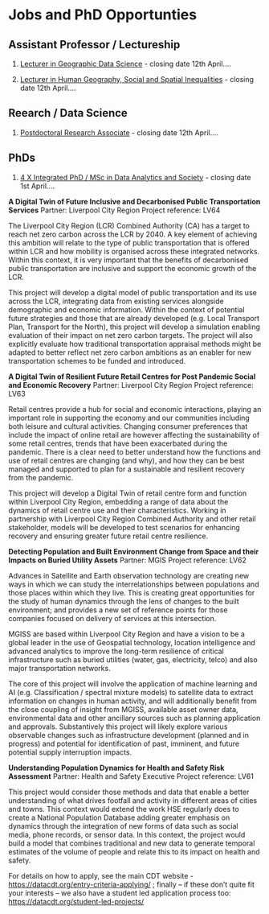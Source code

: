 # Jobs and PhD Opportunties

## Assistant Professor / Lectureship 

1. [Lecturer in Geographic Data Science](https://my.corehr.com/pls/ulivrecruit/erq_jobspec_version_4.display_form?p_company=1&p_internal_external=E&p_display_in_irish=N&p_process_type=&p_applicant_no=&p_form_profile_detail=&p_display_apply_ind=Y&p_refresh_search=Y&p_recruitment_id=040332) - closing date 12th April....

2. [Lecturer in Human Geography, Social and Spatial Inequalities](https://my.corehr.com/pls/ulivrecruit/erq_jobspec_version_4.display_form?p_company=1&p_internal_external=E&p_display_in_irish=N&p_process_type=&p_applicant_no=&p_form_profile_detail=&p_display_apply_ind=Y&p_refresh_search=Y&p_recruitment_id=039551) - closing date 12th April....

## Reearch / Data Science

1. [Postdoctoral Research Associate](https://my.corehr.com/pls/ulivrecruit/erq_jobspec_version_4.display_form?p_company=1&p_internal_external=E&p_display_in_irish=N&p_process_type=&p_applicant_no=&p_form_profile_detail=&p_display_apply_ind=Y&p_refresh_search=Y&p_recruitment_id=039529)  - closing date 12th April....

## PhDs

1. [4 X Integrated PhD / MSc in Data Analytics and Society](https://datacdt.org/entry-criteria-applying/) - closing date 1st April....

**A Digital Twin of Future Inclusive and Decarbonised Public Transportation Services**
Partner: Liverpool City Region
Project reference: LV64

The Liverpool City Region (LCR) Combined Authority (CA) has a target to reach net zero carbon across the LCR by 2040. A key element of achieving this ambition will relate to  the type of public transportation that is offered within LCR and how mobility is organised across these integrated networks. Within this context, it is very important that the benefits of decarbonised public transportation are inclusive and support the economic growth of the LCR.

This project will develop a digital model of public transportation and its use across the LCR, integrating data from existing services alongside demographic and economic information. Within the context of potential future strategies and those that are already developed (e.g. Local Transport Plan, Transport for the North), this project will develop a simulation enabling evaluation of their impact on net zero carbon targets. The project will also explicitly evaluate how traditional transportation appraisal methods might be adapted to better reflect net zero carbon ambitions as an enabler for new transportation schemes to be funded and introduced.

**A Digital Twin of Resilient Future Retail Centres for Post Pandemic Social and Economic Recovery**
Partner: Liverpool City Region
Project reference: LV63

Retail centres provide a hub for social and economic interactions, playing an important role in supporting  the economy and our communities including both leisure and cultural activities.  Changing consumer preferences  that include the impact of online retail are however affecting the sustainability of some retail centres, trends that have been exacerbated during the pandemic. There is a clear need to better understand how the functions and use of retail centres are changing (and why), and how they can be best managed and supported to plan for a sustainable and resilient recovery from the pandemic.

This project will develop a Digital Twin of retail centre form and function within Liverpool City Region, embedding a range of data about the dynamics of retail centre use and their characteristics. Working in partnership with Liverpool City Region Combined Authority and other retail stakeholder, models will be developed to test scenarios for enhancing recovery and ensuring greater future retail centre resilience.

**Detecting Population and Built Environment Change from Space and their Impacts on Buried Utility Assets**
Partner: MGIS
Project reference: LV62

Advances in Satellite and Earth observation technology are creating new ways in which we can study  the interrelationships between populations and those places within which they live. This is creating great opportunities for the study of human dynamics through the lens of changes to the built environment; and provides a new set of  reference points for those companies focused on delivery of services at this intersection.

MGISS are based within Liverpool City Region and have a vision to be a global leader in the use of Geospatial technology, location intelligence and advanced analytics to improve the long-term resilience of critical infrastructure such as buried utilities (water, gas, electricity, telco) and also major transportation networks.

The core of this project will involve the application of machine learning and AI (e.g. Classification / spectral mixture models) to satellite data to extract information on changes in human activity, and will additionally benefit from the close coupling of insight from MGISS, available asset owner data, environmental data and other ancillary sources such as planning application and approvals. Substantively this project will likely explore various observable changes such as infrastructure development (planned and in progress) and potential for identification of past, imminent, and future potential supply interruption impacts.

**Understanding Population Dynamics for Health and Safety Risk Assessment**
Partner: Health and Safety Executive
Project reference: LV61

This project would consider those methods and data that enable a better understanding of what drives footfall and activity in different areas of cities and towns. This context would extend the work HSE regularly does to create a National Population Database adding greater emphasis on dynamics through the integration of new forms of data such as social media, phone records, or sensor data. In this context, the project would build a model that combines traditional and new data to generate temporal estimates of the volume of people and relate this to its impact on health and safety.

For details on how to apply, see the main CDT website - https://datacdt.org/entry-criteria-applying/ ; finally – if these don’t quite fit your interests – we also have a student led application process too: https://datacdt.org/student-led-projects/ 
